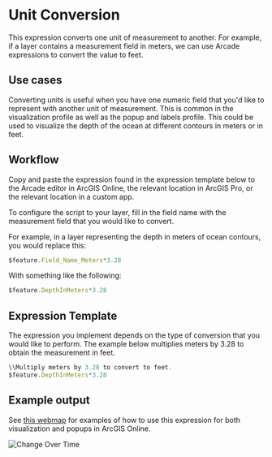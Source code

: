 # Unit Conversion

This expression converts one unit of measurement to another. For example, if a layer contains a measurement field in meters, we can use Arcade expressions to convert the value to feet.

## Use cases

Converting units is useful when you have one numeric field that you'd like to represent with another unit of measurement. This is common in the visualization profile as well as the popup and labels profile. This could be used to visualize the depth of the ocean at different contours in meters or in feet. 

## Workflow

Copy and paste the expression found in the expression template below to 
the Arcade editor in ArcGIS Online, the relevant location in ArcGIS Pro, or
the relevant location in a custom app.

To configure the script to your layer, fill in the field name with the measurement field that you would like to convert. 

For example, in a layer representing the depth in meters of ocean contours, you would replace this:

```js
$feature.Field_Name_Meters*3.28
```

With something like the following:

```js
$feature.DepthInMeters*3.28
```

## Expression Template
The expression you implement depends on the type of conversion that you would like to perform. The example below multiplies meters by 3.28 to obtain the measurement in feet. 

```js
\\Multiply meters by 3.28 to convert to feet.
$feature.DepthInMeters*3.28
```

## Example output

See [this webmap](http://urbanobservatory.maps.arcgis.com/home/webmap/viewer.html?webmap=6211aae5a03148c4b646376e21afef76) for examples of how to use this expression for both visualization and popups in ArcGIS Online. 

![Change Over Time](https://i.imgur.com/59i8SbD.png)

